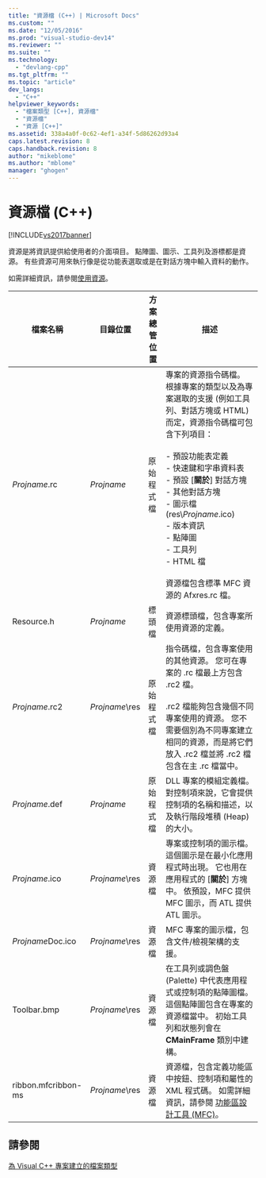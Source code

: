 ```yaml
---
title: "資源檔 (C++) | Microsoft Docs"
ms.custom: ""
ms.date: "12/05/2016"
ms.prod: "visual-studio-dev14"
ms.reviewer: ""
ms.suite: ""
ms.technology: 
  - "devlang-cpp"
ms.tgt_pltfrm: ""
ms.topic: "article"
dev_langs: 
  - "C++"
helpviewer_keywords: 
  - "檔案類型 [C++], 資源檔"
  - "資源檔"
  - "資源 [C++]"
ms.assetid: 338a4a0f-0c62-4ef1-a34f-5d86262d93a4
caps.latest.revision: 8
caps.handback.revision: 8
author: "mikeblome"
ms.author: "mblome"
manager: "ghogen"
---
```

# 資源檔 (C++)
[!INCLUDE[vs2017banner](../assembler/inline/includes/vs2017banner.md)]

資源是將資訊提供給使用者的介面項目。  點陣圖、圖示、工具列及游標都是資源。  有些資源可用來執行像是從功能表選取或是在對話方塊中輸入資料的動作。  
  
 如需詳細資訊，請參閱[使用資源](../mfc/working-with-resource-files.md)。  
  
|檔案名稱|目錄位置|方案總管位置|描述|  
|----------|----------|------------|--------|  
|*Projname*.rc|*Projname*|原始程式檔|專案的資源指令碼檔。  根據專案的類型以及為專案選取的支援 \(例如工具列、對話方塊或 HTML\) 而定，資源指令碼檔可包含下列項目：<br /><br /> -   預設功能表定義<br />-   快速鍵和字串資料表<br />-   預設 \[**關於**\] 對話方塊<br />-   其他對話方塊<br />-   圖示檔 \(res\\*Projname*.ico\)<br />-   版本資訊<br />-   點陣圖<br />-   工具列<br />-   HTML 檔<br /><br /> 資源檔包含標準 MFC 資源的 Afxres.rc 檔。|  
|Resource.h|*Projname*|標頭檔|資源標頭檔，包含專案所使用資源的定義。|  
|*Projname*.rc2|*Projname*\\res|原始程式檔|指令碼檔，包含專案使用的其他資源。  您可在專案的 .rc 檔最上方包含 .rc2 檔。<br /><br /> .rc2 檔能夠包含幾個不同專案使用的資源。  您不需要個別為不同專案建立相同的資源，而是將它們放入 .rc2 檔並將 .rc2 檔包含在主 .rc 檔當中。|  
|*Projname*.def|*Projname*|原始程式檔|DLL 專案的模組定義檔。  對控制項來說，它會提供控制項的名稱和描述，以及執行階段堆積 \(Heap\) 的大小。|  
|*Projname*.ico|*Projname*\\res|資源檔|專案或控制項的圖示檔。  這個圖示是在最小化應用程式時出現。  它也用在應用程式的 \[**關於**\] 方塊中。  依預設，MFC 提供 MFC 圖示，而 ATL 提供 ATL 圖示。|  
|*Projname*Doc.ico|*Projname*\\res|資源檔|MFC 專案的圖示檔，包含文件\/檢視架構的支援。|  
|Toolbar.bmp|*Projname*\\res|資源檔|在工具列或調色盤 \(Palette\) 中代表應用程式或控制項的點陣圖檔。  這個點陣圖包含在專案的資源檔當中。  初始工具列和狀態列會在 **CMainFrame** 類別中建構。|  
|ribbon.mfcribbon\-ms|*Projname*\\res|資源檔|資源檔，包含定義功能區中按鈕、控制項和屬性的 XML 程式碼。  如需詳細資訊，請參閱 [功能區設計工具 \(MFC\)](../mfc/ribbon-designer-mfc.md)。|  
  
## 請參閱  
 [為 Visual C\+\+ 專案建立的檔案類型](../ide/file-types-created-for-visual-cpp-projects.md)